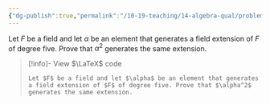 ```yaml
---
{"dg-publish":true,"permalink":"/10-19-teaching/14-algebra-qual/problem-from-past-exams/ring-theory/generator-for-a-field-extension/","tags":["ring_theory"],"updated":"2025-03-21T08:09:40-07:00"}
---
```


Let $F$ be a field and let $\alpha$ be an element that generates a field extension of $F$ of degree five. Prove that $\alpha^2$ generates the same extension.

> [!info]- View $\LaTeX$ code
> ```
> Let $F$ be a field and let $\alpha$ be an element that generates a field extension of $F$ of degree five. Prove that $\alpha^2$ generates the same extension.
> ```